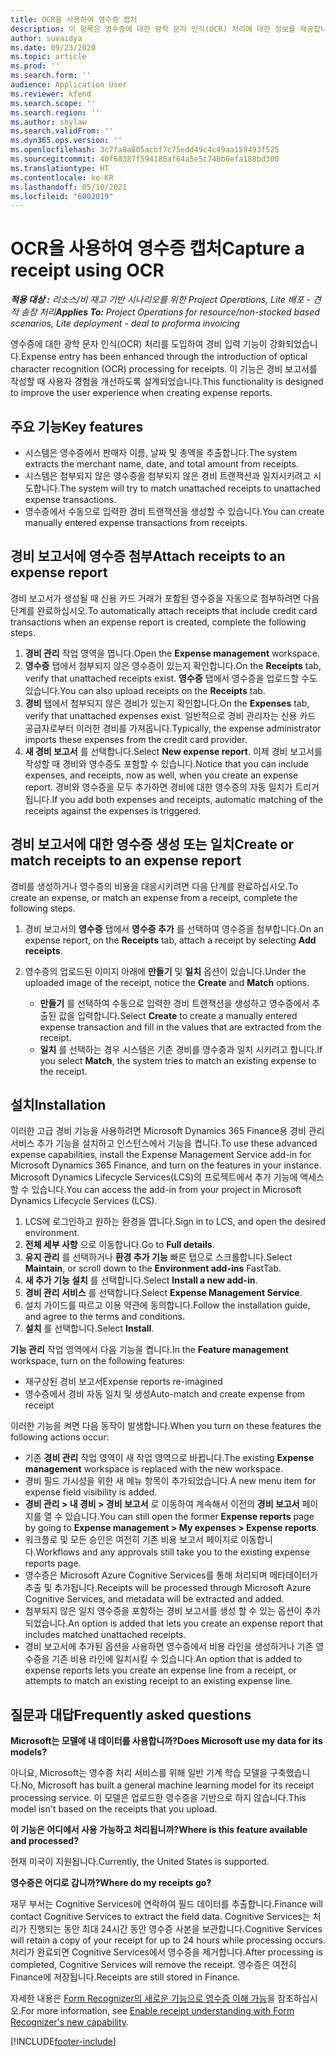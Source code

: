 ```yaml
---
title: OCR을 사용하여 영수증 캡처
description: 이 항목은 영수증에 대한 광학 문자 인식(OCR) 처리에 대한 정보를 제공합니다.
author: suvaidya
ms.date: 09/23/2020
ms.topic: article
ms.prod: ''
ms.search.form: ''
audience: Application User
ms.reviewer: kfend
ms.search.scope: ''
ms.search.region: ''
ms.author: shylaw
ms.search.validFrom: ''
ms.dyn365.ops.version: ''
ms.openlocfilehash: 3c7fa8a805acbf7c75edd49c4c49aa159493f525
ms.sourcegitcommit: 40f68387f594180af64a5e5c748b6efa188bd300
ms.translationtype: HT
ms.contentlocale: ko-KR
ms.lasthandoff: 05/10/2021
ms.locfileid: "6002019"
---
```

# <a name="capture-a-receipt-using-ocr"></a><span data-ttu-id="d4c31-103">OCR을 사용하여 영수증 캡처</span><span class="sxs-lookup"><span data-stu-id="d4c31-103">Capture a receipt using OCR</span></span>

<span data-ttu-id="d4c31-104">_**적용 대상 :** 리소스/비 재고 기반 시나리오를 위한 Project Operations, Lite 배포 - 견적 송장 처리_</span><span class="sxs-lookup"><span data-stu-id="d4c31-104">_**Applies To:** Project Operations for resource/non-stocked based scenarios, Lite deployment - deal to proforma invoicing_</span></span>

<span data-ttu-id="d4c31-105">영수증에 대한 광학 문자 인식(OCR) 처리를 도입하여 경비 입력 기능이 강화되었습니다.</span><span class="sxs-lookup"><span data-stu-id="d4c31-105">Expense entry has been enhanced through the introduction of optical character recognition (OCR) processing for receipts.</span></span> <span data-ttu-id="d4c31-106">이 기능은 경비 보고서를 작성할 때 사용자 경험을 개선하도록 설계되었습니다.</span><span class="sxs-lookup"><span data-stu-id="d4c31-106">This functionality is designed to improve the user experience when creating expense reports.</span></span>

## <a name="key-features"></a><span data-ttu-id="d4c31-107">주요 기능</span><span class="sxs-lookup"><span data-stu-id="d4c31-107">Key features</span></span>

- <span data-ttu-id="d4c31-108">시스템은 영수증에서 판매자 이름, 날짜 및 총액을 추출합니다.</span><span class="sxs-lookup"><span data-stu-id="d4c31-108">The system extracts the merchant name, date, and total amount from receipts.</span></span>
- <span data-ttu-id="d4c31-109">시스템은 첨부되지 않은 영수증을 첨부되지 않은 경비 트랜잭션과 일치시키려고 시도합니다.</span><span class="sxs-lookup"><span data-stu-id="d4c31-109">The system will try to match unattached receipts to unattached expense transactions.</span></span>
- <span data-ttu-id="d4c31-110">영수증에서 수동으로 입력한 경비 트랜잭션을 생성할 수 있습니다.</span><span class="sxs-lookup"><span data-stu-id="d4c31-110">You can create manually entered expense transactions from receipts.</span></span>

## <a name="attach-receipts-to-an-expense-report"></a><span data-ttu-id="d4c31-111">경비 보고서에 영수증 첨부</span><span class="sxs-lookup"><span data-stu-id="d4c31-111">Attach receipts to an expense report</span></span>

<span data-ttu-id="d4c31-112">경비 보고서가 생성될 때 신용 카드 거래가 포함된 영수증을 자동으로 첨부하려면 다음 단계를 완료하십시오.</span><span class="sxs-lookup"><span data-stu-id="d4c31-112">To automatically attach receipts that include credit card transactions when an expense report is created, complete the following steps.</span></span>

  1. <span data-ttu-id="d4c31-113">**경비 관리** 작업 영역을 엽니다.</span><span class="sxs-lookup"><span data-stu-id="d4c31-113">Open the **Expense management** workspace.</span></span>
  2. <span data-ttu-id="d4c31-114">**영수증** 탭에서 첨부되지 않은 영수증이 있는지 확인합니다.</span><span class="sxs-lookup"><span data-stu-id="d4c31-114">On the **Receipts** tab, verify that unattached receipts exist.</span></span> <span data-ttu-id="d4c31-115">**영수증** 탭에서 영수증을 업로드할 수도 있습니다.</span><span class="sxs-lookup"><span data-stu-id="d4c31-115">You can also upload receipts on the **Receipts** tab.</span></span>
  3. <span data-ttu-id="d4c31-116">**경비** 탭에서 첨부되지 않은 경비가 있는지 확인합니다.</span><span class="sxs-lookup"><span data-stu-id="d4c31-116">On the **Expenses** tab, verify that unattached expenses exist.</span></span> <span data-ttu-id="d4c31-117">일반적으로 경비 관리자는 신용 카드 공급자로부터 이러한 경비를 가져옵니다.</span><span class="sxs-lookup"><span data-stu-id="d4c31-117">Typically, the expense administrator imports these expenses from the credit card provider.</span></span>
  4. <span data-ttu-id="d4c31-118">**새 경비 보고서** 를 선택합니다.</span><span class="sxs-lookup"><span data-stu-id="d4c31-118">Select **New expense report**.</span></span> <span data-ttu-id="d4c31-119">이제 경비 보고서를 작성할 때 경비와 영수증도 포함할 수 있습니다.</span><span class="sxs-lookup"><span data-stu-id="d4c31-119">Notice that you can include expenses, and receipts, now as well, when you create an expense report.</span></span> <span data-ttu-id="d4c31-120">경비와 영수증을 모두 추가하면 경비에 대한 영수증의 자동 일치가 트리거됩니다.</span><span class="sxs-lookup"><span data-stu-id="d4c31-120">If you add both expenses and receipts, automatic matching of the receipts against the expenses is triggered.</span></span>

## <a name="create-or-match-receipts-to-an-expense-report"></a><span data-ttu-id="d4c31-121">경비 보고서에 대한 영수증 생성 또는 일치</span><span class="sxs-lookup"><span data-stu-id="d4c31-121">Create or match receipts to an expense report</span></span>
<span data-ttu-id="d4c31-122">경비를 생성하거나 영수증의 비용을 대응시키려면 다음 단계를 완료하십시오.</span><span class="sxs-lookup"><span data-stu-id="d4c31-122">To create an expense, or match an expense from a receipt, complete the following steps.</span></span>

  1. <span data-ttu-id="d4c31-123">경비 보고서의 **영수증** 탭에서 **영수증 추가** 를 선택하여 영수증을 첨부합니다.</span><span class="sxs-lookup"><span data-stu-id="d4c31-123">On an expense report, on the **Receipts** tab, attach a receipt by selecting **Add receipts**.</span></span>
  2. <span data-ttu-id="d4c31-124">영수증의 업로드된 이미지 아래에 **만들기** 및 **일치** 옵션이 있습니다.</span><span class="sxs-lookup"><span data-stu-id="d4c31-124">Under the uploaded image of the receipt, notice the **Create** and **Match** options.</span></span>

      - <span data-ttu-id="d4c31-125">**만들기** 를 선택하여 수동으로 입력한 경비 트랜잭션을 생성하고 영수증에서 추출된 값을 입력합니다.</span><span class="sxs-lookup"><span data-stu-id="d4c31-125">Select **Create** to create a manually entered expense transaction and fill in the values that are extracted from the receipt.</span></span>
      - <span data-ttu-id="d4c31-126">**일치** 를 선택하는 경우 시스템은 기존 경비를 영수증과 일치 시키려고 합니다.</span><span class="sxs-lookup"><span data-stu-id="d4c31-126">If you select **Match**, the system tries to match an existing expense to the receipt.</span></span>

## <a name="installation"></a><span data-ttu-id="d4c31-127">설치</span><span class="sxs-lookup"><span data-stu-id="d4c31-127">Installation</span></span>

<span data-ttu-id="d4c31-128">이러한 고급 경비 기능을 사용하려면 Microsoft Dynamics 365 Finance용 경비 관리 서비스 추가 기능을 설치하고 인스턴스에서 기능을 켭니다.</span><span class="sxs-lookup"><span data-stu-id="d4c31-128">To use these advanced expense capabilities, install the Expense Management Service add-in for Microsoft Dynamics 365 Finance, and turn on the features in your instance.</span></span> <span data-ttu-id="d4c31-129">Microsoft Dynamics Lifecycle Services(LCS)의 프로젝트에서 추가 기능에 액세스할 수 있습니다.</span><span class="sxs-lookup"><span data-stu-id="d4c31-129">You can access the add-in from your project in Microsoft Dynamics Lifecycle Services (LCS).</span></span>

1. <span data-ttu-id="d4c31-130">LCS에 로그인하고 원하는 환경을 엽니다.</span><span class="sxs-lookup"><span data-stu-id="d4c31-130">Sign in to LCS, and open the desired environment.</span></span>
2. <span data-ttu-id="d4c31-131">**전체 세부 사항** 으로 이동합니다.</span><span class="sxs-lookup"><span data-stu-id="d4c31-131">Go to **Full details**.</span></span>
3. <span data-ttu-id="d4c31-132">**유지 관리** 를 선택하거나 **환경 추가 기능** 빠른 탭으로 스크롤합니다.</span><span class="sxs-lookup"><span data-stu-id="d4c31-132">Select **Maintain**, or scroll down to the **Environment add-ins** FastTab.</span></span>
4. <span data-ttu-id="d4c31-133">**새 추가 기능 설치** 를 선택합니다.</span><span class="sxs-lookup"><span data-stu-id="d4c31-133">Select **Install a new add-in**.</span></span>
5. <span data-ttu-id="d4c31-134">**경비 관리 서비스** 를 선택합니다.</span><span class="sxs-lookup"><span data-stu-id="d4c31-134">Select **Expense Management Service**.</span></span>
6. <span data-ttu-id="d4c31-135">설치 가이드를 따르고 이용 약관에 동의합니다.</span><span class="sxs-lookup"><span data-stu-id="d4c31-135">Follow the installation guide, and agree to the terms and conditions.</span></span>
7. <span data-ttu-id="d4c31-136">**설치** 를 선택합니다.</span><span class="sxs-lookup"><span data-stu-id="d4c31-136">Select **Install**.</span></span>

<span data-ttu-id="d4c31-137">**기능 관리** 작업 영역에서 다음 기능을 켭니다.</span><span class="sxs-lookup"><span data-stu-id="d4c31-137">In the **Feature management** workspace, turn on the following features:</span></span>

- <span data-ttu-id="d4c31-138">재구상된 경비 보고서</span><span class="sxs-lookup"><span data-stu-id="d4c31-138">Expense reports re-imagined</span></span>
- <span data-ttu-id="d4c31-139">영수증에서 경비 자동 일치 및 생성</span><span class="sxs-lookup"><span data-stu-id="d4c31-139">Auto-match and create expense from receipt</span></span>

<span data-ttu-id="d4c31-140">이러한 기능을 켜면 다음 동작이 발생합니다.</span><span class="sxs-lookup"><span data-stu-id="d4c31-140">When you turn on these features the following actions occur:</span></span>

- <span data-ttu-id="d4c31-141">기존 **경비 관리** 작업 영역이 새 작업 영역으로 바뀝니다.</span><span class="sxs-lookup"><span data-stu-id="d4c31-141">The existing **Expense management** workspace is replaced with the new workspace.</span></span>
- <span data-ttu-id="d4c31-142">경비 필드 가시성을 위한 새 메뉴 항목이 추가되었습니다.</span><span class="sxs-lookup"><span data-stu-id="d4c31-142">A new menu item for expense field visibility is added.</span></span>
- <span data-ttu-id="d4c31-143">**경비 관리 > 내 경비 > 경비 보고서** 로 이동하여 계속해서 이전의 **경비 보고서** 페이지를 열 수 있습니다.</span><span class="sxs-lookup"><span data-stu-id="d4c31-143">You can still open the former **Expense reports** page by going to **Expense management > My expenses > Expense reports**.</span></span>
- <span data-ttu-id="d4c31-144">워크플로 및 모든 승인은 여전히 기존 비용 보고서 페이지로 이동합니다.</span><span class="sxs-lookup"><span data-stu-id="d4c31-144">Workflows and any approvals still take you to the existing expense reports page.</span></span>
- <span data-ttu-id="d4c31-145">영수증은 Microsoft Azure Cognitive Services를 통해 처리되며 메타데이터가 추출 및 추가됩니다.</span><span class="sxs-lookup"><span data-stu-id="d4c31-145">Receipts will be processed through Microsoft Azure Cognitive Services, and metadata will be extracted and added.</span></span>
- <span data-ttu-id="d4c31-146">첨부되지 않은 일치 영수증을 포함하는 경비 보고서를 생성 할 수 있는 옵션이 추가되었습니다.</span><span class="sxs-lookup"><span data-stu-id="d4c31-146">An option is added that lets you create an expense report that includes matched unattached receipts.</span></span>
- <span data-ttu-id="d4c31-147">경비 보고서에 추가된 옵션을 사용하면 영수증에서 비용 라인을 생성하거나 기존 영수증을 기존 비용 라인에 일치시킬 수 있습니다.</span><span class="sxs-lookup"><span data-stu-id="d4c31-147">An option that is added to expense reports lets you create an expense line from a receipt, or attempts to match an existing receipt to an existing expense line.</span></span>

## <a name="frequently-asked-questions"></a><span data-ttu-id="d4c31-148">질문과 대답</span><span class="sxs-lookup"><span data-stu-id="d4c31-148">Frequently asked questions</span></span>

<span data-ttu-id="d4c31-149">**Microsoft는 모델에 내 데이터를 사용합니까?**</span><span class="sxs-lookup"><span data-stu-id="d4c31-149">**Does Microsoft use my data for its models?**</span></span>

<span data-ttu-id="d4c31-150">아니요, Microsoft는 영수증 처리 서비스를 위해 일반 기계 학습 모델을 구축했습니다.</span><span class="sxs-lookup"><span data-stu-id="d4c31-150">No, Microsoft has built a general machine learning model for its receipt processing service.</span></span> <span data-ttu-id="d4c31-151">이 모델은 업로드한 영수증을 기반으로 하지 않습니다.</span><span class="sxs-lookup"><span data-stu-id="d4c31-151">This model isn't based on the receipts that you upload.</span></span>

<span data-ttu-id="d4c31-152">**이 기능은 어디에서 사용 가능하고 처리됩니까?**</span><span class="sxs-lookup"><span data-stu-id="d4c31-152">**Where is this feature available and processed?**</span></span>

<span data-ttu-id="d4c31-153">현재 미국이 지원됩니다.</span><span class="sxs-lookup"><span data-stu-id="d4c31-153">Currently, the United States is supported.</span></span>

<span data-ttu-id="d4c31-154">**영수증은 어디로 갑니까?**</span><span class="sxs-lookup"><span data-stu-id="d4c31-154">**Where do my receipts go?**</span></span>

<span data-ttu-id="d4c31-155">재무 부서는 Cognitive Services에 연락하여 필드 데이터를 추출합니다.</span><span class="sxs-lookup"><span data-stu-id="d4c31-155">Finance will contact Cognitive Services to extract the field data.</span></span> <span data-ttu-id="d4c31-156">Cognitive Services는 처리가 진행되는 동안 최대 24시간 동안 영수증 사본을 보관합니다.</span><span class="sxs-lookup"><span data-stu-id="d4c31-156">Cognitive Services will retain a copy of your receipt for up to 24 hours while processing occurs.</span></span> <span data-ttu-id="d4c31-157">처리가 완료되면 Cognitive Services에서 영수증을 제거합니다.</span><span class="sxs-lookup"><span data-stu-id="d4c31-157">After processing is completed, Cognitive Services will remove the receipt.</span></span> <span data-ttu-id="d4c31-158">영수증은 여전히 Finance에 저장됩니다.</span><span class="sxs-lookup"><span data-stu-id="d4c31-158">Receipts are still stored in Finance.</span></span>

<span data-ttu-id="d4c31-159">자세한 내용은 [Form Recognizer의 새로운 기능으로 영수증 이해 가능](https://azure.microsoft.com/blog/enable-receipt-understanding-with-form-recognizer-s-new-capability/)을 참조하십시오.</span><span class="sxs-lookup"><span data-stu-id="d4c31-159">For more information, see [Enable receipt understanding with Form Recognizer's new capability](https://azure.microsoft.com/blog/enable-receipt-understanding-with-form-recognizer-s-new-capability/).</span></span>


[!INCLUDE[footer-include](../includes/footer-banner.md)]
